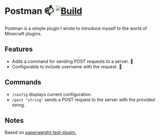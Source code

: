 # Postman 📫 [![Build](https://github.com/qtchaos/Postman/actions/workflows/build.yml/badge.svg)](https://github.com/qtchaos/Postman/actions/workflows/build.yml)

Postman is a simple plugin I wrote to introduce myself to the world of Minecraft plugins. 
## Features
* Adds a command for sending POST requests to a server. 📩
* Configurable to include username with the request. 🔧
## Commands
* ``/config`` displays current configuration.
* ``/post "string"`` sends a POST request to the server with the provided string.
## Notes
Based on <a href="https://github.com/PaperMC/paperweight-test-plugin">paperweight-test-plugin.
